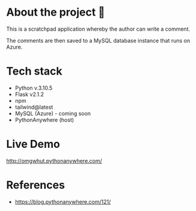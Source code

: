 # About the project 👹

This is a scratchpad application whereby the author can write a comment.

The comments are then saved to a MySQL database instance that runs on Azure.

# Tech stack

- Python v.3.10.5
- Flask v2.1.2
- npm
- tailwind@latest
- MySQL (Azure) - coming soon
- PythonAnywhere (host)

# Live Demo

http://omgwhut.pythonanywhere.com/

# References

- https://blog.pythonanywhere.com/121/
